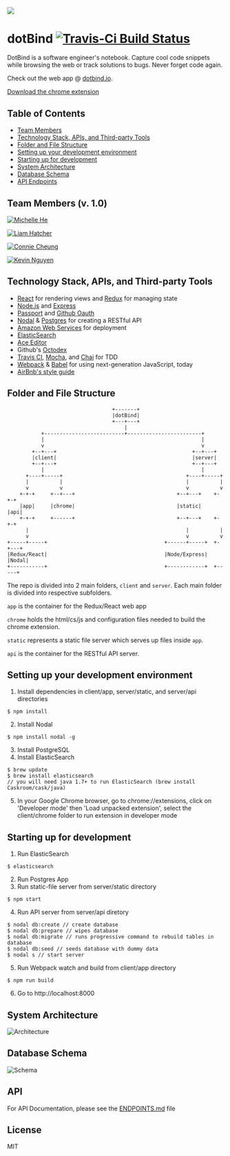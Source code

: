 ![](https://dl.dropboxusercontent.com/s/lwsewhpqj6wv06r/banner-128-raleway.png?dl=0)
---
# dotBind [![Travis-Ci Build Status](https://travis-ci.org/deluxe-pug/dotBind.svg?branch=dev)](https://travis-ci.org/deluxe-pug/dotBind)
DotBind is a software engineer's notebook. Capture cool code snippets while browsing the web or track solutions to bugs. Never forget code again.

Check out the web app @ [dotbind.io](http://dotbind.io).

[Download the chrome extension](https://chrome.google.com/webstore/detail/save-to-dotbind/hgagliimejgbhlgadoibbmlinaidfmgo?hl=en-US&gl=US&authuser=1)

## Table of Contents 
- [Team Members](#team-members-v-10)
- [Technology Stack, APIs, and Third-party Tools](#technology-stack-apis-and-third-party-tools)
- [Folder and File Structure](#folder-and-file-structure)
- [Setting up your development environment](#setting-up-your-development-environment)
- [Starting up for development](#starting-up-for-development)
- [System Architecture](#system-architecture)
- [Database Schema](#database-schema)
- [API Endpoints](#api)

## Team Members (v. 1.0)

[![Michelle He](https://dl.dropbox.com/s/u38k1c4csex03o2/michelle.png?dl=0)](https://github.com/michelleheh)

[![Liam Hatcher](https://dl.dropboxusercontent.com/s/n92n81dm90q4nrp/liam.png?dl=0)](https://github.com/lhatcher)

[![Connie Cheung](https://dl.dropboxusercontent.com/s/m3z08dtqxlpb69o/connie.png?dl=0)](https://github.com/conniedaisy)

[![Kevin Nguyen](https://dl.dropboxusercontent.com/s/wyebxbavnc7ihk7/kevinwin.png?dl=0)](https://github.com/kevinwin)
## Technology Stack, APIs, and Third-party Tools
- [React](https://facebook.github.io/react/) for rendering views and [Redux](https://github.com/reactjs/redux) for managing state
- [Node.js](https://nodejs.org/en/) and [Express](http://expressjs.com/)
- [Passport](http://passportjs.org/) and [Github Oauth](https://developer.github.com/v3/oauth/)
- [Nodal](http://www.nodaljs.com/) & [Postgres](http://www.postgresql.org/) for creating a RESTful API
- [Amazon Web Services](https://aws.amazon.com/) for deployment
- [ElasticSearch](https://www.elastic.co/)
- [Ace Editor](https://ace.c9.io/#nav=about)
- Github's [Octodex](https://octodex.github.com/)
- [Travis CI](https://travis-ci.org/), [Mocha](https://mochajs.org/), and [Chai](http://chaijs.com/) for TDD
- [Webpack](https://webpack.github.io/) & [Babel](https://babeljs.io/) for using next-generation JavaScript, today 
- [AirBnb's style guide](https://github.com/airbnb/javascript)

## Folder and File Structure
```
                                  +-------+
                                  |dotBind|
                                  +---+---+
                                      |
           +--------------------------+------------------------+
           |                                                   |
           v                                                   v
        +--+---+                                            +--+---+
        |client|                                            |server|
        +--+---+                                            +--+---+
           |                                                   |
      +----+-----+                                        +----+-----+
      |          |                                        |          |
      v          v                                        v          v
    +-+-+     +--+---+                                 +--+---+    +-+-+
    |app|     |chrome|                                 |static|    |api|
    +-+-+     +------+                                 +--+---+    +-+-+
      |                                                   |          |
      v                                                   v          v
+-----+-----+                                      +------+-----+  +-+---+
|Redux/React|                                      |Node/Express|  |Nodal|
+-----------+                                      +------------+  +-----+
```
The repo is divided into 2 main folders, `client` and `server`.
Each main folder is divided into respective subfolders.

`app` is the container for the Redux/React web app

`chrome` holds the html/cs/js and configuration files needed to build the chrome extension.

`static` represents a static file server which serves up files inside `app`.

`api` is the container for the RESTful API server.
## Setting up your development environment
1. Install dependencies in client/app, server/static, and server/api directories
```
$ npm install
```
2. Install Nodal
```
$ npm install nodal -g
```
3. Install PostgreSQL
3. Install ElasticSearch
```
$ brew update
$ brew install elasticsearch
// you will need java 1.7+ to run ElasticSearch (brew install Caskroom/cask/java)
```
5. In your Google Chrome browser, go to chrome://extensions, click on 'Developer mode' then 'Load unpacked extension', select the client/chrome folder to run extension in developer mode

## Starting up for development
1. Run ElasticSearch
```
$ elasticsearch
```
2. Run Postgres App
3. Run static-file server from server/static directory
```
$ npm start
```
4. Run API server from server/api diretory
```
$ nodal db:create // create database
$ nodal db:prepare // wipes database
$ nodal db:migrate // runs progressive command to rebuild tables in database
$ nodal db:seed // seeds database with dummy data
$ nodal s // start server
```
5. Run Webpack watch and build from client/app directory
```
$ npm run build
```
6. Go to http://localhost:8000

## System Architecture
![Architecture](https://dl.dropboxusercontent.com/s/pu2ahvx2269eyaf/architecture.png?dl=0)

## Database Schema
![Schema](https://dl.dropboxusercontent.com/s/wjzzu912skwqy1s/schema.png?dl=0)

## API
For API Documentation, please see the [ENDPOINTS.md](ENDPOINTS.md) file
## License
MIT

